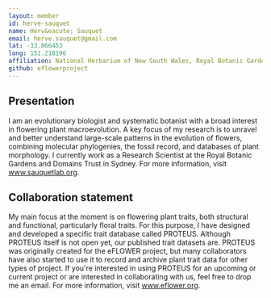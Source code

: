 ```yaml
---
layout: member
id: herve-sauquet
name: Herv&eacute; Sauquet
email: herve.sauquet@gmail.com
lat: -33.866453
long: 151.218196
affiliation: National Herbarium of New South Wales, Royal Botanic Gardens and Domain Trust, Sydney, NSW, Australia
github: eflowerproject
---
```


## Presentation
I am an evolutionary biologist and systematic botanist with a broad interest in flowering plant macroevolution. A key focus of my research is to unravel and better understand large-scale patterns in the evolution of flowers, combining molecular phylogenies, the fossil record, and databases of plant morphology. I currently work as a Research Scientist at the Royal Botanic Gardens and Domains Trust in Sydney. For more information, visit www.sauquetlab.org.
## Collaboration statement
My main focus at the moment is on flowering plant traits, both structural and functional, particularly floral traits. For this purpose, I have designed and developed a specific trait database called PROTEUS. Although PROTEUS itself is not open yet, our published trait datasets are. PROTEUS was originally created for the eFLOWER project, but many collaborators have also started to use it to record and archive plant trait data for other types of project. If you're interested in using PROTEUS for an upcoming or current project or are interested in collaborating with us, feel free to drop me an email. For more information, visit www.eflower.org.
